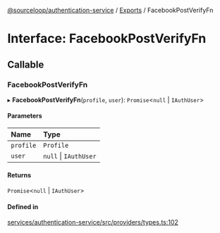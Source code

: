 [@sourceloop/authentication-service](../README.md) / [Exports](../modules.md) / FacebookPostVerifyFn

# Interface: FacebookPostVerifyFn

## Callable

### FacebookPostVerifyFn

▸ **FacebookPostVerifyFn**(`profile`, `user`): `Promise`<``null`` \| `IAuthUser`\>

#### Parameters

| Name | Type |
| :------ | :------ |
| `profile` | `Profile` |
| `user` | ``null`` \| `IAuthUser` |

#### Returns

`Promise`<``null`` \| `IAuthUser`\>

#### Defined in

[services/authentication-service/src/providers/types.ts:102](https://github.com/codeweb05/repo1/blob/ea19add/services/authentication-service/src/providers/types.ts#L102)

